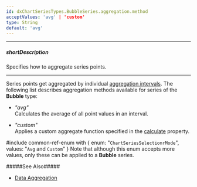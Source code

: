 ```yaml
---
id: dxChartSeriesTypes.BubbleSeries.aggregation.method
acceptValues: 'avg' | 'custom'
type: String
default: 'avg'
---
```

---
##### shortDescription
Specifies how to aggregate series points.

---
Series points get aggregated by individual [aggregation intervals](/api-reference/20%20Data%20Visualization%20Widgets/dxChart/1%20Configuration/argumentAxis/aggregationInterval '/Documentation/ApiReference/UI_Components/dxChart/Configuration/argumentAxis/aggregationInterval/'). The following list describes aggregation methods available for series of the **Bubble** type:

- *"avg"*       
Calculates the average of all point values in an interval.

- *"custom"*        
Applies a custom aggregate function specified in the [calculate](/api-reference/20%20Data%20Visualization%20Widgets/dxChart/5%20Series%20Types/CommonSeries/aggregation/calculate.md '/Documentation/ApiReference/UI_Components/dxChart/Configuration/series/aggregation/#calculate') property. 

#include common-ref-enum with {
    enum: "`ChartSeriesSelectionrMode`",
    values: "`Avg` and `Custom`"
} Note that although this enum accepts more values, only these can be applied to a **Bubble** series.

#####See Also#####
- [Data Aggregation](/concepts/05%20Widgets/Chart/88%20Data%20Aggregation '/Documentation/Guide/UI_Components/Chart/Data_Aggregation/')